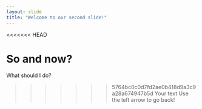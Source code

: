 ```yaml
---
layout: slide
title: "Welcome to our second slide!"
---
```


<<<<<<< HEAD

# So and now?

What should I do?

> > > > > > > 5764bc0c0d7fd2ae0b418d9a3c9a28a674947b5d
> > > > > > > Your text
> > > > > > > Use the left arrow to go back!
